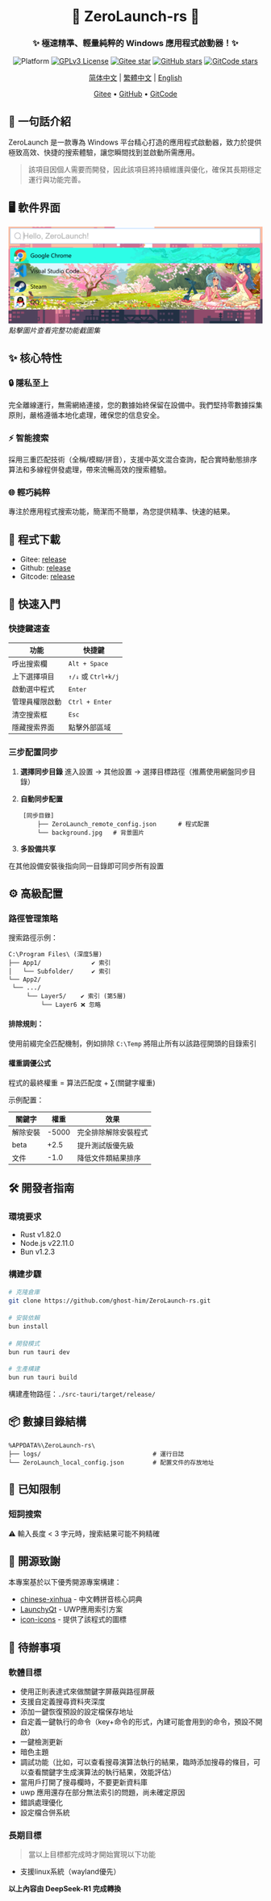 

<div align="center">
<!--
    <p align="center">
         <img src="./Web/src/assets/logo.png" height="128" alt="ZeroLaunch-logo"/> 
    </p>
-->
    <h1>🚀 ZeroLaunch-rs 🚀</h1>
</div>

<div align="center"><h3>✨ 極速精準、輕量純粹的 Windows 應用程式啟動器！✨</h3></div>

<div align="center">

![Platform](https://img.shields.io/badge/Platform-Windows_11-0078d7?logo=windows11&logoColor=white)
[![GPLv3 License](https://img.shields.io/badge/License-GPLv3-blue.svg)](https://www.gnu.org/licenses/gpl-3.0)
[![Gitee star](https://gitee.com/ghost-him/ZeroLaunch-rs/badge/star.svg?theme=dark)](https://gitee.com/ghost-him/ZeroLaunch-rs/stargazers)
[![GitHub stars](https://img.shields.io/github/stars/ghost-him/ZeroLaunch-rs.svg?style=social)](https://github.com/ghost-him/ZeroLaunch-rs/stargazers)
[![GitCode stars](https://gitcode.com/ghost-him/ZeroLaunch-rs/star/badge.svg)](https://gitcode.com/ghost-him/ZeroLaunch-rs/stargazers)

</div>

<div align="center">

[简体中文](README.md) | [繁體中文](readme-cn2.md) | [English](readme-en.md)

</div>


<div align="center">
    <a href="https://gitee.com/ghost-him/ZeroLaunch-rs" target="_blank">Gitee</a> •
    <a href="https://github.com/ghost-him/ZeroLaunch-rs" target="_blank">GitHub</a> •
    <a href="https://gitcode.com/ghost-him/ZeroLaunch-rs" target="_blank">GitCode</a>
</div>

## 📕 一句話介紹

ZeroLaunch 是一款專為 Windows 平台精心打造的應用程式啟動器，致力於提供極致高效、快捷的搜索體驗，讓您瞬間找到並啟動所需應用。

> 該項目因個人需要而開發，因此該項目將持續維護與優化，確保其長期穩定運行與功能完善。

## 🖥️ 軟件界面

[![主界面預覽](asset/主界面.png)](asset/picture-cn.md)  
*點擊圖片查看完整功能截圖集*

## ✨ 核心特性

### 🔒 隱私至上
完全離線運行，無需網絡連接，您的數據始終保留在設備中。我們堅持零數據採集原則，嚴格遵循本地化處理，確保您的信息安全。

### ⚡ 智能搜索
採用三重匹配技術（全稱/模糊/拼音），支援中英文混合查詢，配合實時動態排序算法和多線程併發處理，帶來流暢高效的搜索體驗。

### 🌐 輕巧純粹
專注於應用程式搜索功能，簡潔而不簡單，為您提供精準、快速的結果。

## 🚩 程式下載

* Gitee: [release](https://gitee.com/ghost-him/ZeroLaunch-rs/releases)
* Github: [release](https://github.com/ghost-him/ZeroLaunch-rs/releases)
* Gitcode: [release](https://gitcode.com/ghost-him/ZeroLaunch-rs/releases)

## 🚀 快速入門

### 快捷鍵速查

| 功能                | 快捷鍵           |
|---------------------|------------------|
| 呼出搜索欄          | `Alt + Space`    |
| 上下選擇項目        | `↑/↓` 或 `Ctrl+k/j` |
| 啟動選中程式        | `Enter`          |
| 管理員權限啟動      | `Ctrl + Enter`   |
| 清空搜索框          | `Esc`            |
| 隱藏搜索界面        | 點擊外部區域      |

### 三步配置同步

1. **選擇同步目錄**
   進入設置 → 其他設置 → 選擇目標路徑（推薦使用網盤同步目錄）

2. **自動同步配置**

```plaintext
    [同步目錄]
        ├── ZeroLaunch_remote_config.json      # 程式配置
        └── background.jpg   # 背景圖片
```

3. **多設備共享**

在其他設備安裝後指向同一目錄即可同步所有設置

## ⚙️ 高級配置

### 路徑管理策略

搜索路徑示例：

```plaintext
C:\Program Files\ (深度5層)
├── App1/              ✔️ 索引
│   └── Subfolder/     ✔️ 索引
└── App2/
 └── .../
     └── Layer5/    ✔️ 索引 (第5層)
         └── Layer6 ❌ 忽略
```

#### 排除規則：

使用前綴完全匹配機制，例如排除 `C:\Temp` 將阻止所有以該路徑開頭的目錄索引

#### 權重調優公式

程式的最終權重 = 算法匹配度 + ∑(關鍵字權重)

示例配置：

|關鍵字	|權重|	效果|
|---|---|---|
|解除安裝|-5000|完全排除解除安裝程式|
|beta|+2.5|提升測試版優先級|
|文件|-1.0|降低文件類結果排序|

## 🛠️ 開發者指南

### 環境要求

* Rust v1.82.0
* Node.js v22.11.0
* Bun v1.2.3

### 構建步驟

```bash
# 克隆倉庫
git clone https://github.com/ghost-him/ZeroLaunch-rs.git

# 安裝依賴
bun install

# 開發模式
bun run tauri dev

# 生產構建
bun run tauri build
```

構建產物路徑：`./src-tauri/target/release/`

## 📦 數據目錄結構

```
%APPDATA%\ZeroLaunch-rs\
├── logs/                               # 運行日誌
└── ZeroLaunch_local_config.json        # 配置文件的存放地址
```

## 📌 已知限制

### 短詞搜索

⚠️ 輸入長度 < 3 字元時，搜索結果可能不夠精確

## 🤝 開源致謝

本專案基於以下優秀開源專案構建：

* [chinese-xinhua](https://github.com/pwxcoo/chinese-xinhua) - 中文轉拼音核心詞典
* [LaunchyQt](https://github.com/samsonwang/LaunchyQt) - UWP應用索引方案
* [icon-icons](https://icon-icons.com/zh/) - 提供了該程式的圖標

## 🎯 待辦事項

### 軟體目標

* 使用正則表達式來做關鍵字屏蔽與路徑屏蔽
* 支援自定義搜尋資料夾深度
* 添加一鍵恢復預設的設定檔保存地址
* 自定義一鍵執行的命令（key+命令的形式，內建可能會用到的命令，預設不開啟）
* 一鍵檢測更新
* 暗色主題
* 調試功能（比如，可以查看搜尋演算法執行的結果，臨時添加搜尋的條目，可以查看關鍵字生成演算法的執行結果，效能評估）
* 當用戶打開了搜尋欄時，不要更新資料庫
* uwp 應用還存在部分無法索引的問題，尚未確定原因
* 錯誤處理優化
* 設定檔合併系統

### 長期目標

> 當以上目標都完成時才開始實現以下功能

* 支援linux系統（wayland優先）

**以上內容由 DeepSeek-R1 完成轉換**